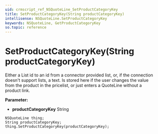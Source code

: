 ```yaml
---
uid: crmscript_ref_NSQuoteLine_SetProductCategoryKey
title: SetProductCategoryKey(String productCategoryKey)
intellisense: NSQuoteLine.SetProductCategoryKey
keywords: NSQuoteLine, GetProductCategoryKey
so.topic: reference
---
```


# SetProductCategoryKey(String productCategoryKey)

Either a List id to an id from a connector provided list, or, if the connection doesn't support lists, a text. Is stored here if the user changes the value from the product in the pricelist, or just enters a QuoteLine without a product link.

**Parameter:** 
* **productCategoryKey** String

```crmscript
NSQuoteLine thing;
String productCategoryKey;
thing.SetProductCategoryKey(productCategoryKey);
```

